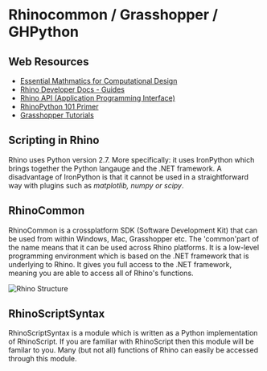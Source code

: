 # Rhinocommon / Grasshopper / GHPython

## Web Resources

* [Essential Mathmatics for Computational Design](https://www.rhino3d.com/download/rhino/6/essentialmathematics/)
* [Rhino Developer Docs - Guides](https://developer.rhino3d.com/guides/)
* [Rhino API (Application Programming Interface)](https://developer.rhino3d.com/api/RhinoCommon/html/R_Project_RhinoCommon.htm)
* [RhinoPython 101 Primer](https://www.rhino3d.com/download/IronPython/5.0/RhinoPython101)
* [Grasshopper Tutorials](https://www.grasshopper3d.com/page/tutorials-1)

## Scripting in Rhino

Rhino uses Python version 2.7. More specifically: it uses IronPython which brings together the Python langauge and the .NET framework. A disadvantage of IronPython is that it cannot be used in a straightforward way with plugins such as *matplotlib, numpy or scipy*. 

## RhinoCommon

RhinoCommon is a crossplatform SDK (Software Development Kit) that can be used from within Windows, Mac, Grasshopper etc. The 'common'part of the name means that it can be used across Rhino platforms. It is a low-level programming environment which is based on the .NET framework that is underlying to Rhino. It gives you full access to the .NET framework, meaning you are able to access all of Rhino's functions.

![Rhino Structure](https://developer.rhino3d.com/images/rhino-technology-overview-01.png)

## RhinoScriptSyntax

RhinoScriptSyntax is a module which is written as a Python implementation of RhinoScript. If you are familiar with RhinoScript then this module will be familar to you. Many (but not all) functions of Rhino can easily be accessed through this module. 